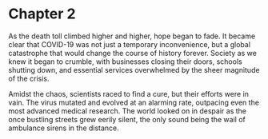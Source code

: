 # Chapter 2

As the death toll climbed higher and higher, hope began to fade. It became clear that COVID-19 was not just a temporary inconvenience, but a global catastrophe that would change the course of history forever. Society as we knew it began to crumble, with businesses closing their doors, schools shutting down, and essential services overwhelmed by the sheer magnitude of the crisis.

Amidst the chaos, scientists raced to find a cure, but their efforts were in vain. The virus mutated and evolved at an alarming rate, outpacing even the most advanced medical research. The world looked on in despair as the once bustling streets grew eerily silent, the only sound being the wail of ambulance sirens in the distance.